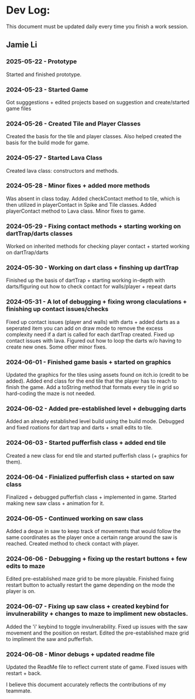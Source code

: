 # Dev Log:

This document must be updated daily every time you finish a work session.

## Jamie Li

### 2025-05-22 - Prototype
Started and finished prototype.

### 2024-05-23 - Started Game
Got sugggestions + edited projects based on suggestion and create/started game files 

### 2024-05-26 - Created Tile and Player Classes
Created the basis for the tile and player classes. Also helped created the basis for the build mode for game.

### 2024-05-27 - Started Lava Class
Created lava class: constructors and methods.

### 2024-05-28 - Minor fixes + added more methods
Was absent in class today. Added checkContact method to tile, which is then utilized in playerContact in Spike and Tile classes. Added playerContact method to Lava class. Minor fixes to game.

### 2024-05-29 - Fixing contact methods + starting working on dartTrap/darts classes
Worked on inherited methods for checking player contact + started working on dartTrap/darts

### 2024-05-30 - Working on dart class + finshing up dartTrap
Finished up the basis of dartTrap + starting working in-depth with darts/figuring out how to check contact for walls/player + repeat darts

### 2024-05-31 - A lot of debugging + fixing wrong claculations + finishing up contact issues/checks
Fixed up contact issues (player and walls) with darts + added darts as a seperated item you can add on draw mode to remove the excess complexity need if a dart is called for each dartTrap created. Fixed up contact issues with lava. Figured out how to loop the darts w/o having to create new ones. Some other minor fixes.

### 2024-06-01 - Finished game basis + started on graphics
Updated the graphics for the tiles using assets found on itch.io (credit to be added). Added end class for the end tile that the player has to reach to finish the game. Add a toString method that formats every tile in grid so hard-coding the maze is not needed.

### 2024-06-02 - Added pre-established level + debugging darts
Added an already established level build using the build mode. Debugged and fixed roations for dart trap and darts + small edits to tile.

### 2024-06-03 - Started pufferfish class + added end tile
Created a new class for end tile and started pufferfish class (+ graphics for them).

### 2024-06-04 - Finialized pufferfish class + started on saw class
Finalized + debugged pufferfish class + implemented in game. Started making new saw class + animation for it.

### 2024-06-05 - Continued working on saw class
Added a deque in saw to keep track of movements that would follow the same coordinates as the player once a certain range around the saw is reached. Created method to check contact with player.

### 2024-06-06 - Debugging + fixing up the restart buttons + few edits to maze
Edited pre-established maze grid to be more playable. Finished fixing restart button to actually restart the game depending on the mode the player is on.

### 2024-06-07 - Fixing up saw class + created keybind for invulnerability + changes to maze to impliment new obstacles.
Added the 'i' keybind to toggle invulnerability. Fixed up issues with the saw movement and the position on restart. Edited the pre-established maze grid to impliment the saw and pufferfish.

### 2024-06-08 - Minor debugs + updated readme file
Updated the ReadMe file to reflect current state of game. Fixed issues with restart + back.

I believe this document accurately reflects the contributions of my teammate.
